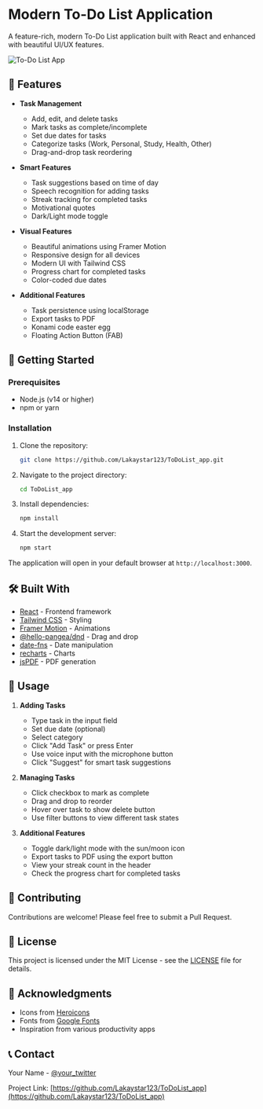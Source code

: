 # Modern To-Do List Application

A feature-rich, modern To-Do List application built with React and enhanced with beautiful UI/UX features.

![To-Do List App](https://github.com/Lakaystar123/ToDoList_app/raw/main/public/screenshot.png)

## 🌟 Features

- **Task Management**
  - Add, edit, and delete tasks
  - Mark tasks as complete/incomplete
  - Set due dates for tasks
  - Categorize tasks (Work, Personal, Study, Health, Other)
  - Drag-and-drop task reordering

- **Smart Features**
  - Task suggestions based on time of day
  - Speech recognition for adding tasks
  - Streak tracking for completed tasks
  - Motivational quotes
  - Dark/Light mode toggle

- **Visual Features**
  - Beautiful animations using Framer Motion
  - Responsive design for all devices
  - Modern UI with Tailwind CSS
  - Progress chart for completed tasks
  - Color-coded due dates

- **Additional Features**
  - Task persistence using localStorage
  - Export tasks to PDF
  - Konami code easter egg
  - Floating Action Button (FAB)

## 🚀 Getting Started

### Prerequisites

- Node.js (v14 or higher)
- npm or yarn

### Installation

1. Clone the repository:
   ```bash
   git clone https://github.com/Lakaystar123/ToDoList_app.git
   ```

2. Navigate to the project directory:
   ```bash
   cd ToDoList_app
   ```

3. Install dependencies:
   ```bash
   npm install
   ```

4. Start the development server:
   ```bash
   npm start
   ```

The application will open in your default browser at `http://localhost:3000`.

## 🛠️ Built With

- [React](https://reactjs.org/) - Frontend framework
- [Tailwind CSS](https://tailwindcss.com/) - Styling
- [Framer Motion](https://www.framer.com/motion/) - Animations
- [@hello-pangea/dnd](https://github.com/hello-pangea/dnd) - Drag and drop
- [date-fns](https://date-fns.org/) - Date manipulation
- [recharts](https://recharts.org/) - Charts
- [jsPDF](https://github.com/parallax/jsPDF) - PDF generation

## 📱 Usage

1. **Adding Tasks**
   - Type task in the input field
   - Set due date (optional)
   - Select category
   - Click "Add Task" or press Enter
   - Use voice input with the microphone button
   - Click "Suggest" for smart task suggestions

2. **Managing Tasks**
   - Click checkbox to mark as complete
   - Drag and drop to reorder
   - Hover over task to show delete button
   - Use filter buttons to view different task states

3. **Additional Features**
   - Toggle dark/light mode with the sun/moon icon
   - Export tasks to PDF using the export button
   - View your streak count in the header
   - Check the progress chart for completed tasks

## 🤝 Contributing

Contributions are welcome! Please feel free to submit a Pull Request.

## 📝 License

This project is licensed under the MIT License - see the [LICENSE](LICENSE) file for details.

## 🙏 Acknowledgments

- Icons from [Heroicons](https://heroicons.com/)
- Fonts from [Google Fonts](https://fonts.google.com/)
- Inspiration from various productivity apps

## 📞 Contact

Your Name - [@your_twitter](https://twitter.com/your_twitter)

Project Link: [https://github.com/Lakaystar123/ToDoList_app](https://github.com/Lakaystar123/ToDoList_app)
